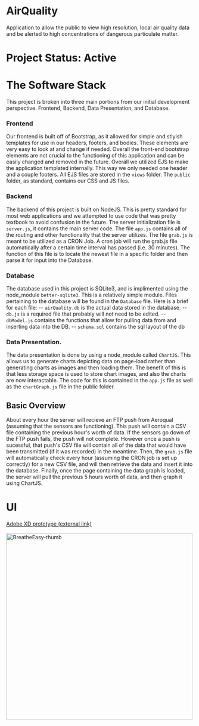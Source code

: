 # AirQuality
Application to allow the public to view high resolution, local air quality data and be alerted to high concentrations of dangerous particulate matter.

# Project Status: Active

# The Software Stack
This project is broken into three main portions from our initial development perspective. Frontend, Backend, Data Presentation, and Database.
### Frontend
Our frontend is built off of Bootstrap, as it allowed for simple and stlyish templates for use in our headers, footers, and bodies. These elements are very easy to look at and change if needed. Overall the front-end bootstrap elements are not crucial to the functioning of this application and can be easily changed and removed in the future. Overall we utilized EJS to make the application templated internally. This way we only needed one header and a couple footers. All EJS files are stored in the `views` folder.
The `public` folder, as standard, contains our CSS and JS files.
### Backend
The backend of this project is built on NodeJS. This is pretty standard for most web applications and we attempted to use code that was pretty textbook to avoid confusion in the future.
The server initialization file is `server.js`, it contains the main server code.
The file `app.js` contains all of the routing and other functionality that the server utilizes.
The file `grab.js` is meant to be utilized as a CRON Job. A cron job will run the grab.js file automatically after a certain time interval has passed (i.e. 30 minutes). The function of this file is to locate the newest file in a specific folder and then parse it for input into the Database.
### Database
The database used in this project is SQLite3, and is implimented using the node_module `better-sqlite3`. This is a relatively simple module. Files pertaining to the database will be found in the `Database` file.
Here is a brief for each file:
-- `airQuality.db` is the actual data stored in the database. 
-- `db.js` is a required file that probably will not need to be edited.
-- `dbModel.js` contains the functions that allow for pulling data from and inserting data into the DB.
-- `schema.sql` contains the sql layout of the db
### Data Presentation.
The data presentation is done by using a node_module called `ChartJS`. This allows us to generate charts depicting data on page-load rather than generating charts as images and then loading them. The benefit of this is that less storage space is used to store chart images, and also the charts are now interactable. The code for this is contained in the `app.js` file as well as the `chartGraph.js` file in the public folder. 

## Basic Overview
About every hour the server will recieve an FTP push from Aeroqual (assuming that the sensors are functioning). This push will contain a CSV file containing the previous hour's worth of data. If the sensors go down of the FTP push fails, the push will not complete. However once a push is sucessful, that push's CSV file will contain all of the data that would have been transmitted (if it was recorded) in the meantime.
Then, the `grab.js` file will automatically check every hour (assuming the CRON job is set up correctly) for a new CSV file, and will then retrieve the data and insert it into the database.
Finally, once the page containing the data graph is loaded, the server will pull the previous 5 hours worth of data, and then graph it using ChartJS.

# UI
<a href="https://xd.adobe.com/view/917ea09d-5f70-4792-bc36-fe027d7f49e4-c42d/?fullscreen" target="_blank">Adobe XD prototype (external link)</a><br><br>
<img width="500" alt="BreatheEasy-thumb" src="https://github.com/joefjord/AirQuality/assets/20195415/c199d1d4-9086-4642-88b9-4887ec519f81">

